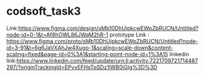 # codsoft_task3
Link:https://www.figma.com/design/sMb10DhUipkcwEWpZbRUCN/Untitled?node-id=0-1&t=Af8hOWL86JWqM2hR-1
prototype Link : https://www.figma.com/proto/sMb10DhUipkcwEWpZbRUCN/Untitled?node-id=3-91&t=6g6JaVXAhJw4Xugo-1&scaling=scale-down&content-scaling=fixed&page-id=0%3A1&starting-point-node-id=1%3A15 
linkedin link:https://www.linkedin.com/feed/update/urn:li:activity:7221709721714487297/?originTrackingId=EPvvEFHsTpSDz1lWB0iGlg%3D%3D
